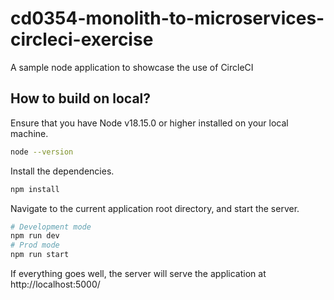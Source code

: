 # cd0354-monolith-to-microservices-circleci-exercise
A sample node application to showcase the use of CircleCI


## How to build on local?
Ensure that you have Node v18.15.0 or higher installed on your local machine.
```bash
node --version
```

Install the dependencies.
```bash
npm install
```

Navigate to the current application root directory, and start the server.
```bash
# Development mode
npm run dev
# Prod mode
npm run start
```
If everything goes well, the server will serve the application at http://localhost:5000/
